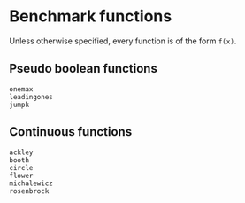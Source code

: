 # Benchmark functions

Unless otherwise specified, every function is of the form ``f(x)``.

## Pseudo boolean functions

```@docs
onemax
leadingones
jumpk
```

## Continuous functions

```@docs
ackley
booth
circle
flower
michalewicz
rosenbrock
```
